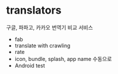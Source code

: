 # translators
구글, 파파고, 카카오 번역기 비교 서비스


- fab
- translate with crawling
- rate
- icon, bundle, splash, app name 수동으로
- Android test